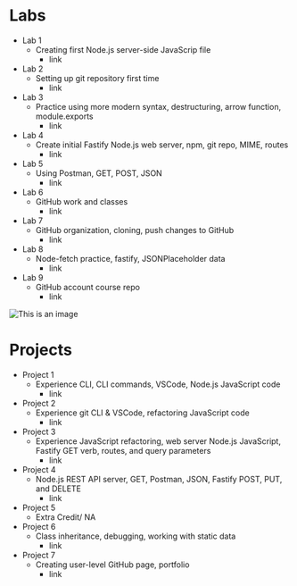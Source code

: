 # Labs

- Lab 1
  - Creating first Node.js server-side JavaScrip file
    - link
- Lab 2
  - Setting up git repository first time
    - link
- Lab 3
  - Practice using more modern syntax, destructuring, arrow function, module.exports
    - link
- Lab 4
  - Create initial Fastify Node.js web server, npm, git repo, MIME, routes
    - link
- Lab 5
  - Using Postman, GET, POST, JSON
    - link
- Lab 6
  - GitHub work and classes
    - link
- Lab 7
  - GitHub organization, cloning, push changes to GitHub
    - link
- Lab 8
  - Node-fetch practice, fastify, JSONPlaceholder data
    - link
- Lab 9
  - GitHub account course repo
    - link

![This is an image](https://images.unsplash.com/photo-1564865878688-9a244444042a?ixlib=rb-1.2.1&ixid=MnwxMjA3fDB8MHxwaG90by1wYWdlfHx8fGVufDB8fHx8&auto=format&fit=crop&w=1170&q=80)

# Projects

- Project 1
  - Experience CLI, CLI commands, VSCode, Node.js JavaScript code
    - link
- Project 2
  - Experience git CLI & VSCode, refactoring JavaScript code
    - link
- Project 3
  - Experience JavaScript refactoring, web server Node.js JavaScript, Fastify GET verb, routes, and query parameters
    - link
- Project 4
  - Node.js REST API server, GET, Postman, JSON, Fastify POST, PUT, and DELETE
    - link
- Project 5
  - Extra Credit/ NA
- Project 6
  - Class inheritance, debugging, working with static data
    - link
- Project 7
  - Creating user-level GitHub page, portfolio
    - link
